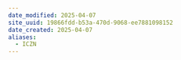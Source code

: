 ```yaml
---
date_modified: 2025-04-07
site_uuid: 19866fdd-b53a-470d-9068-ee7881098152
date_created: 2025-04-07
aliases:
  - ICZN
---
```


